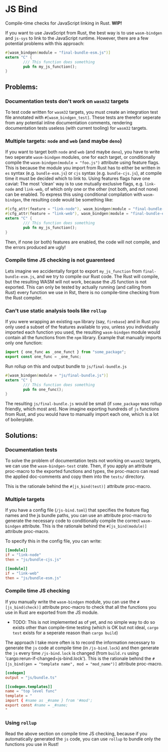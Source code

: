 # JS Bind
Compile-time checks for JavaScript linking in Rust. **WIP!**

If you want to use JavaScript from Rust, the best way is to use `wasm-bindgen` and `js-sys` to link to the JavaScript runtime.
However, there are a few potential problems with this approach:
```rust
#[wasm_bindgen(module = "final-bundle-esm.js")]
extern "C" {
		/// This function does something
		pub fn my_js_function();
}
```

## Problems:
<!-- TODO: Remove incorrect info -->
<!-- ### Documentation comments don't propogate
If you wanted to read the documentation of the function generated by `wasm-bindgen` `my_js_function`, you wouldn't see anything.
Maybe you can add a 'wrapper' function that calls the JS function and documents that, but that's a lot of boilerplate. -->

### Documentation tests don't work on `wasm32` targets
To test code written for `wasm32` targets, you must create an integration test file annotated with `#[wasm_bindgen_test]`.
These tests are therefor seperate from any potential inline documentation comments, rendering documentation tests useless (with current tooling) for `wasm32` targets.

### Multiple targets: `node` and `web` (and maybe `deno`)
If you want to target both `node` and `web` (and maybe `deno`), you have to write two seperate `wasm-bindgen` modules, one for each target, or conditionally compile the `wasm-bindgen(module = "foo.js")` attribute using feature flags.
This is because the module you import from Rust has to either be written in `es` syntax (e.g. `bundle-esm.js`) or `cjs` syntax (e.g. `bundle-cjs.js`), at compile time it must be decided which to link to.
Using features flags have one caviat: The most 'clean' way is to use mutually exclusive flags, e.g. `link-node` and `link-web`, of which only one or the other (not both, and not none) can be enabled.
To express this using conditional compilation with `wasm-bindgen`, the resulting code would be something like:
```rust
#[cfg_attr(feature = "link-node"), wasm_bindgen(module = "final-bundle-cjs.js")]
#[cfg_attr(feature = "link-web"), wasm_bindgen(module = "final-bundle-esm.js")]
extern "C" {
		/// This function does something
		pub fn my_js_function();
}
```
Then, if none (or both) features are enabled, the code will not compile, and the errors produced are ugly!

### Compile time JS checking is not guarenteed
Lets imagine we accidentally forgot to export `my_js_function` from `final-bundle-esm.js`, and we try to compile our Rust code.
The Rust will compile, but the resulting WASM will not work, because the JS function is not exported.
This can only be tested by actually running (and calling from Rust) every function we use in Rst, there is no compile-time checking from the Rust compiler.

### Can't use static analysis tools like `rollup`
If you were wrapping an existing `npm` library (say, `firebase`) and in Rust you only used a subset of the features available to you, unless you individually imported each function you used, the resulting `wasm-bindgen` module would contain all the functions from the `npm` library.
Example that manually imports only one function:
```js
import { one_func as _one_funct } from "some_package";
export const one_func = _one_func;
```
Run rollup on this and output bundle to `js/final-bundle.js`
```rust 
#[wasm_bindgen(module = "js/final-bundle.js")]
extern "C" {
		/// This function does something
		pub fn one_func();
}
```

The resulting `js/final-bundle.js` would be small (if `some_package` was rollup friendly, which most are).
Now imagine exporting hundreds of `js` functions from Rust, and you would have to manually import each one, which is a lot of boilerplate.

## Solutions:
<!-- ### Propogate documentation comments
Since the function generated by the `wasm-bindgen` macro is 'owned' by the macro, there is no way we can add documentation comments to it unless we modified the `wasm-bindgen` macro. -->
### Documentation tests
To solve the problem of documentation tests not working on `wasm32` targets, we can use the `wasm-bindgen-test` crate.
Then, if you apply an attribute proc-macro to the exported functions and types, the proc-macro can read the applied doc-comments and copy them into the `tests/` directory.

This is the rationale behind the `#[js_bind(test)]` attribute proc-macro.

### Multiple targets
If you have a config file (`/js-bind.toml`) that specifies the feature flag names and the js bundle paths, you can use an attribute proc-macro to generate the necessary code to conditionally compile the correct `wasm-bindgen` attribute.
This is the rationale behind the `#[js_bind(module)]` attribute proc-macro.

To specify this in the config file, you can write:
```toml
[[module]]
if = "link-node"
then = "js/bundle-cjs.js"

[[module]]
if = "link-web"
then = "js/bundle-esm.js"
```

### Compile time JS checking
If you manually write the `wasm-bindgen` module, you can use the `#[js_bind(check)]` attribute proc-macro to check that all the functions you use in Rust are exported from the JS module. <!-- TODO: NOT IMPLEMENTED -->
- TODO: This is not implemented as of yet, and no simple way to do so exists other than compile-time testing (which is OK but not ideal, `cargo test` exists for a seperate reason than `cargo build`)

The approach I take more often is to record the information necessary to generate the `js` code at compile time (in `/js-bind.lock`) and then generate the `js` every time `/js-bind.lock` is changed (from `build.rs` using 'cargo:rerun-if-changed=js-bind.lock').
This is the rationale behind the `#[js_bind(gen = "template name", mod = "mod_name")]` attribute proc-macro.

```toml
[codegen]
output = "js/bundle.ts"

[[codegen.templates]]
name = "top level func"
template = "
import { #name as _#name } from '#mod';
export const #name = _#name;
"
```

### Using `rollup`
Read the above section on compile time JS checking, because if you automatically generated the `js` code, you can use `rollup` to bundle only the functions you use in Rust!